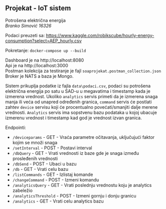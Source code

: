 ## Projekat - IoT sistem
Potrošena električna energija  
*Branko Simović 16326*  

Podaci preuzeti sa: https://www.kaggle.com/robikscube/hourly-energy-consumption?select=AEP_hourly.csv  

Pokretanje: `docker-compose up --build`

Dashboard je na http://localhost:8080  
Api je na http://localhost:3000  
Postman kolekcija za testiranje je fajl `soaprojekat.postman_collection.json`
Broker je NATS a baza je Mongo.  

Sistem prikuplja podatke iz fajla `data\podaci.csv`, podaci su potrošena električna energija po satu u SAD-u u megavatima i timestamp kada je izmerena vrednost. Ukoliko `analytics` servis primeti da je izmerena snaga manja ili veća od unapred određenih granica, `command` servis će postlati zahtev `device` servisu koji će procentualno povećati/smanjiti dalje merene vrednosti. `Analytics` servis ima sopstvenu bazu podataka u kojoj ubacuje izmerenu vrednost i timestamp kad god je vrednost izvan granica.  

Endpointi:  
* `/deviceparams` - GET - Vraća parametre očitavanja, uključujući faktor kojim se množi snaga
* `/setInterval` - POST - Postavi interval
* `/dbQuery` - GET - Vrati vrednosti iz baze gde je snaga između prosleđenih vrednosti
* `/dbSend` - POST - Ubaci u bazu
* `/db` - GET - Vrati celu bazu
* `/listCommands` - GET - Izlistaj komande
* `/changeCommand` - POST - Izmeni komandu
* `/analyticsQuery` - GET - Vrati poslednju vrednostu koju je analytics zabeležio
* `/analyticsThreshold` - POST - Izmeni gornju i donju granicu
* `/analytics` - GET - Vrati celu analytics bazu